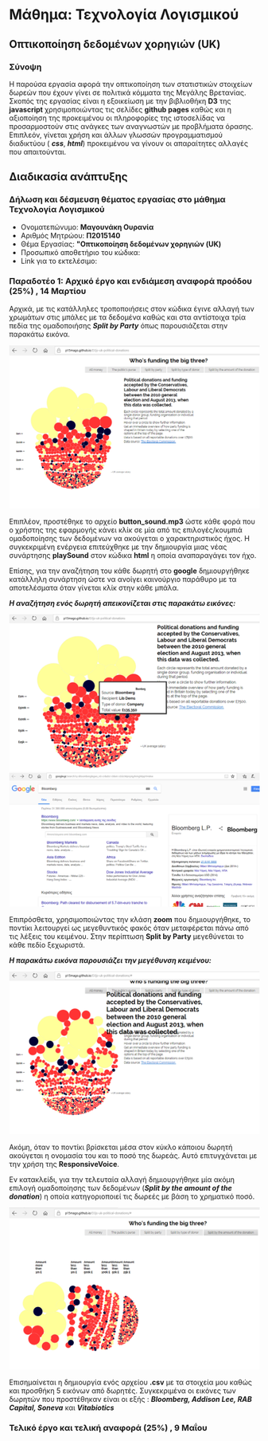 # Μάθημα: Τεχνολογία Λογισμικού
## Οπτικοποίηση δεδομένων χορηγιών (UK)

### Σύνοψη
Η παρούσα εργασία αφορά την οπτικοποίηση των στατιστικών στοιχείων δωρεών που έχουν γίνει σε πολιτικά κόμματα της Μεγάλης Βρετανίας.
Σκοπός της εργασίας είναι η εξοικείωση με την βιβλιοθήκη **D3** της **javascript** χρησιμοποιώντας τις σελίδες **github pages** καθώς και η αξιοποίηση της προκειμένου οι πληροφορίες της ιστοσελίδας να προσαρμοστούν στις ανάγκες των αναγνωστών με προβλήματα όρασης. Επιπλεόν, γίνεται χρήση και άλλων γλωσσών προγραμματισμού διαδικτύου ( **_css_**, **_html_**) προκειμένου να γίνουν οι απαραίτητες αλλαγές που απαιτούνται.
## Διαδικασία ανάπτυξης

### Δήλωση και δέσμευση θέματος εργασίας στο μάθημα Τεχνολογία Λογισμικού
* Ονοματεπώνυμο: **Μαγουνάκη Ουρανία**
* Αριθμός Μητρώου: **Π2015140**
* Θέμα Εργασίας: **"Οπτικοποίηση δεδομένων χορηγιών (UK)**
* Προσωπικό αποθετήριο του κώδικα:
* Link για το εκτελέσιμο:

### Παραδοτέο 1: Αρχικό έργο και ενδιάμεση αναφορά προόδου (25%) , 14 Μαρτίου
Αρχικά, με τις κατάλληλες τροποποιήσεις στον κώδικα έγινε αλλαγή των χρωμάτων στις μπάλες με τα δεδομένα καθώς και στα αντίστοιχα τρία πεδία της ομαδοποιήσης **_Split by Party_** όπως παρουσιάζεται στην παρακάτω εικόνα.

![picture](picture.png)

Επιπλέον, προστέθηκε το αρχείο **button_sound.mp3** ώστε κάθε φορά που ο χρήστης της εφαρμογής κάνει κλίκ σε μία από τις επιλογές/κουμπιά ομαδοποίησης των δεδομένων να ακούγεται ο χαρακτηριστικός ήχος. Η συγκεκριμένη ενέργεια επιτεύχθηκε με την δημιουργία μιας νέας συνάρτησης **playSound** στον κώδικα **html** η οποία αναπαραγάγει τον ήχο.


Επίσης, για την αναζήτηση του κάθε δωρητή στο **google** δημιουργήθηκε κατάλληλη συνάρτηση ώστε να ανοίγει καινούργιο παράθυρο με τα αποτελέσματα όταν γίνεται κλίκ στην κάθε μπάλα. 

**_H αναζήτηση ενός δωρητή απεικονίζεται στις παρακάτω εικόνες:_**

![picture1](picture1.png)
![picture2](picture2.png)


Επιπρόσθετα, χρησιμοποιώντας την κλάση **zoom** που δημιουργήθηκε, το ποντίκι λειτουργεί ως μεγεθυντικός φακός όταν μεταφέρεται πάνω από τις λέξεις του κειμένου. Στην περίπτωση **Split by Party** μεγεθύνεται το κάθε πεδίο ξεχωριστά.

**_Η παρακάτω εικόνα παρουσιάζει την μεγέθυνση κειμένου:_**

![picture3](picture3.png)


Ακόμη, όταν το ποντίκι βρίσκεται μέσα στον κύκλο κάποιου δωρητή ακούγεται η ονομασία του και το ποσό της δωρεάς. Αυτό επιτυγχάνεται με την χρήση της **ResponsiveVoice**.

Εν κατακλείδι, για την τελευταία αλλαγή δημιουργήθηκε μία ακόμη επιλογή ομαδοποίησης των δεδομένων (**_Split by the amount of the donation_**) η οποία κατηγοριοποιεί τις δωρεές με βάση το χρηματικό ποσό.


![picture4](picture4.png)

Επισημαίνεται η δημιουργία ενός αρχείου **.csv** με τα στοιχεία μου καθώς και προσθήκη 5 εικόνων από δωρητές. Συγκεκριμένα οι εικόνες των δωρητών που προστέθηκαν είναι οι εξής : **_Bloomberg, Addison Lee, RAB Capital, Soneva_** και **_Vitabiotics_** 

### Τελικό έργο και τελική αναφορά (25%) , 9 Μαΐου
